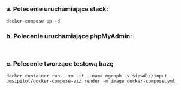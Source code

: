 ### a. Polecenie uruchamiające stack:
``` docker-compose up -d ```
### b. Polecenie uruchamiające phpMyAdmin:
``` ```
### c. Polecenie tworzące testową bazę
``` docker container run --rm -it --name mgraph -v $(pwd):/input pmsipilot/docker-compose-viz render -m image docker-compose.yml ```
